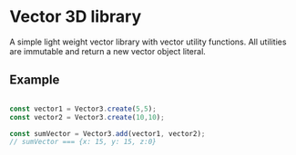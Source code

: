 # Vector 3D library

A simple light weight vector library with vector utility functions. All utilities are immutable and return a new vector object literal.

## Example
```ts

const vector1 = Vector3.create(5,5);
const vector2 = Vector3.create(10,10);

const sumVector = Vector3.add(vector1, vector2);
// sumVector === {x: 15, y: 15, z:0}

```
